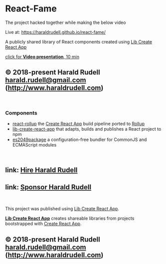 # React-Fame

The project hacked together while making the below video

Live at: https://haraldrudell.github.io/react-fame/

A publicly shared library of React components created using [Lib Create React App](https://github.com/haraldrudell/lib-create-react-app)

[click for **Video presentation**, 10 min](https://youtu.be/KVaOVjiH2SQ)


## © 2018-present Harald Rudell <harald.rudell@gmail.com> (http://www.haraldrudell.com)

&emsp;

### Components
* [react-rollup](https://github.com/haraldrudell/react-rollup.git) the [Create React App](https://github.com/facebook/create-react-app) build pipeline ported to [Rollup](https://rollupjs.org)
* [lib-create-react-app](https://github.com/haraldrudell/lib-create-react-app) that adapts, builds and publishes a React project to npm
* [es2049package](https://github.com/haraldrudell/ECMAScript2049/tree/master/workspace/packages/es2049package) a configuration-free bundler for CommonJS and ECMAScript modules

&emsp;

## link: [Hire Harald Rudell](https://hire.surge.sh/)

## link: [Sponsor Harald Rudell](https://www.gofundme.com/san-francisco-revenge-crime-victim/)

&emsp;

This project was published using [Lib Create React App](https://github.com/haraldrudell/lib-create-react-app).

**[Lib Create React App](https://github.com/haraldrudell/lib-create-react-app)** creates shareable libraries from projects bootstrapped with [Create React App](https://github.com/facebook/create-react-app).

## © 2018-present Harald Rudell <harald.rudell@gmail.com> (http://www.haraldrudell.com)
